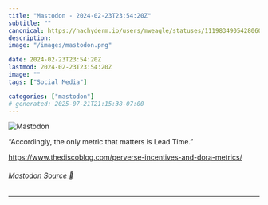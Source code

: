 ```yaml
---
title: "Mastodon - 2024-02-23T23:54:20Z"
subtitle: ""
canonical: https://hachyderm.io/users/mweagle/statuses/111983490542806018
description:
image: "/images/mastodon.png"

date: 2024-02-23T23:54:20Z
lastmod: 2024-02-23T23:54:20Z
image: ""
tags: ["Social Media"]

categories: ["mastodon"]
# generated: 2025-07-21T21:15:38-07:00
---
```

![Mastodon](/images/mastodon.png)

<p>“Accordingly, the only metric that matters is Lead Time.”</p><p><a href="https://www.thediscoblog.com/perverse-incentives-and-dora-metrics/" target="_blank" rel="nofollow noopener noreferrer" translate="no"><span class="invisible">https://www.</span><span class="ellipsis">thediscoblog.com/perverse-ince</span><span class="invisible">ntives-and-dora-metrics/</span></a></p>


###### [Mastodon Source 🐘](https://hachyderm.io/@mweagle/111983490542806018)

___
